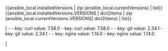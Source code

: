 {{ansible_local.installedVersions | zip (ansible_local.currentVersions) | list}}
{{ansible_local.installedVersions.VERSIONS | dict2items | zip (ansible_local.currentVersions.VERSIONS| dict2items) | list}}

[
    -    - key: curl
           value: 7.58.0 
         - key: curl
           value: 7.58.0 
    -    - key: git
           value: 2.34.1
         - key: git
           value: 2.34.1
    -    - key: nginx
           value: 1.14.0
         - key: nginx
           value: 1.14.0

]
